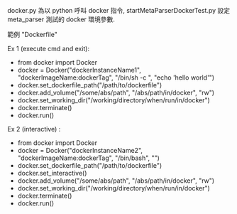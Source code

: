 docker.py 為以 python 呼叫 docker 指令, startMetaParserDockerTest.py 設定 meta_parser 測試的 docker 環境參數.

範例 "Dockerfile"

Ex 1 (execute cmd and exit):

- from docker import Docker
- docker = Docker("dockerInstanceName1", "dockerImageName:dockerTag", "/bin/sh -c ", "echo 'hello world'")
- docker.set_dockerfile_path("/path/to/dockerfile")
- docker.add_volume("/some/abs/path", "/abs/path/in/docker", "rw")
- docker.set_working_dir("/working/directory/when/run/in/docker")
- docker.terminate()
- docker.run()

Ex 2 (interactive) :

- from docker import Docker
- docker = Docker("dockerInstanceName2", "dockerImageName:dockerTag", "/bin/bash", "")
- docker.set_dockerfile_path("/path/to/dockerfile")
- docker.set_interactive()
- docker.add_volume("/some/abs/path", "/abs/path/in/docker", "rw")
- docker.set_working_dir("/working/directory/when/run/in/docker")
- docker.terminate()
- docker.run()
